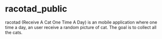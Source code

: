 # racotad_public
racotad (Receive A Cat One Time A Day) is an mobile application where one time a day, an user receive a random picture of cat. The goal is to collect all the cats.
